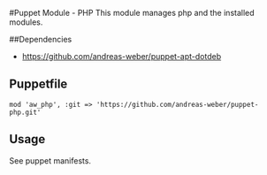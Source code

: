 #Puppet Module - PHP
This module manages php and the installed modules.

##Dependencies

- https://github.com/andreas-weber/puppet-apt-dotdeb

## Puppetfile

```
mod 'aw_php', :git => 'https://github.com/andreas-weber/puppet-php.git'
```

## Usage

See puppet manifests.
